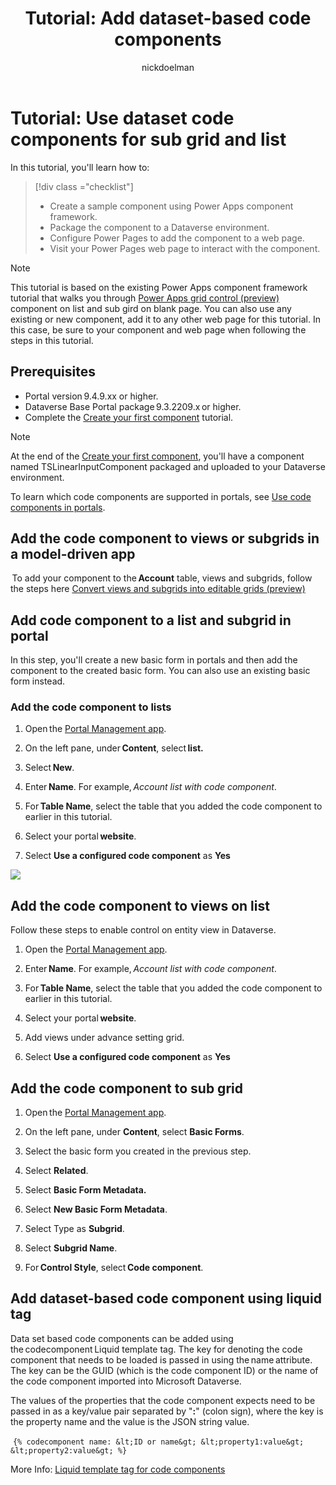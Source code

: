 ﻿---
title: "Tutorial: Add dataset-based code components"
description: Learn how to add dataset-based code components to your Power Pages site.
author: nickdoelman
ms.topic: tutorial
ms.custom: template-tutorial
ms.date: 09/23/2022
ms.subservice:
ms.author: ndoelman 
ms.reviewer: 
contributors:
    - nickdoelman
    - ProfessorKendrick
---
# Tutorial: Use dataset code components for sub grid and list

In this tutorial, you'll learn how to:

> [!div class ="checklist"] 
> * Create a sample component using Power Apps component framework.
> * Package the component to a Dataverse environment.
> * Configure Power Pages to add the component to a web page.
> * Visit your Power Pages web page to interact with the component.

> [!NOTE] 
> This tutorial is based on the existing Power Apps component framework tutorial that walks you through [Power Apps grid control (preview)](/power-apps/maker/model-driven-apps/the-power-apps-grid-control) component on list and sub gird on blank page. You can also use any existing or new component, add it to any other web page for this tutorial. In this case, be sure to your component and web page when following the steps in this tutorial. 

## Prerequisites

- Portal version 9.4.9.xx or higher. 
- Dataverse Base Portal package 9.3.2209.x or higher. 
- Complete the [Create your first component](/power-apps/developer/component-framework/implementing-controls-using-typescript) tutorial.

> [!NOTE] 
> At the end of the [Create your first component](/power-apps/developer/component-framework/implementing-controls-using-typescript), you'll have a component named TSLinearInputComponent packaged and uploaded to your Dataverse environment.

To learn which code components are supported in portals, see [Use code components in portals](/powerapps/maker/portals/component-framework). 

## Add the code component to views or subgrids in a model-driven app

 To add your component to the **Account** table, views and subgrids, follow the steps here [Convert views and subgrids into editable grids (preview)](/power-apps/maker/model-driven-apps/the-power-apps-grid-control) 

## Add code component to a list and subgrid in portal

In this step, you'll create a new basic form in portals and then add the component to the created basic form. You can also use an existing basic form instead. 

### Add the code component to lists

1. Open the [Portal Management app](../configure/portal-management-app.md).

1. On the left pane, under **Content**, select **list.** 

1. Select **New**. 

1. Enter **Name**. For example, *Account list with code component*. 

1. For **Table Name**, select the table that you added the code component to earlier in this tutorial. 

1. Select your portal **website**. 

1. Select **Use a configured code component** as **Yes** 

![](media/image1.png)

## Add the code component to views on list

Follow these steps to enable control on entity view in Dataverse. 

1. Open the [Portal Management app](../configure/portal-management-app.md).

1. Enter **Name**. For example, *Account list with code component*. 

1. For **Table Name**, select the table that you added the code component to earlier in this tutorial. 

1. Select your portal **website**. 

1. Add views under advance setting grid. 

1. Select **Use a configured code component** as **Yes** 


## Add the code component to sub grid 

1. Open the [Portal Management app](../configure/portal-management-app.md).

1. On the left pane, under **Content**, select **Basic Forms**. 

1. Select the basic form you created in the previous step. 

1. Select **Related**. 

1. Select **Basic Form Metadata.** 

1. Select **New Basic Form Metadata**. 

1. Select Type as **Subgrid**. 

1. Select **Subgrid Name**. 

1. For **Control Style**, select **Code component**. 

## Add dataset-based code component using liquid tag

Data set based code components can be added using the codecomponent Liquid template tag. The key for denoting the code component that needs to be loaded is passed in using the name attribute. The key can be the GUID (which is the code component ID) or the name of the code component imported into Microsoft Dataverse. 

The values of the properties that the code component expects need to be passed in as a key/value pair separated by "**:**" (colon sign), where the key is the property name and the value is the JSON string value. 

 ``
{% codecomponent name: &lt;ID or name&gt; &lt;property1:value&gt; &lt;property2:value&gt; %} 
``

More Info: [Liquid template tag for code components](https://learn.microsoft.com/en-us/power-apps/maker/portals/component-framework-liquid) 
